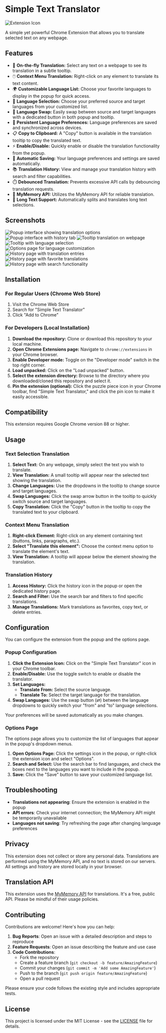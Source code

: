 # Simple Text Translator

![Extension Icon](images/icon128.png)

A simple yet powerful Chrome Extension that allows you to translate selected text on any webpage.

## Features

*   🚀 **On-the-fly Translation:** Select any text on a webpage to see its translation in a subtle tooltip.
*   🖱️ **Context Menu Translation:** Right-click on any element to translate its text content.
*   🌍 **Customizable Language List:** Choose your favorite languages to display in the popup for quick access.
*   📝 **Language Selection:** Choose your preferred source and target languages from your customized list.
*   🔁 **Language Swap:** Easily swap between source and target languages with a dedicated button in both popup and tooltip.
*   💾 **Persistent Language Preferences:** Language preferences are saved and synchronized across devices.
*   📋 **Copy to Clipboard:** A "Copy" button is available in the translation tooltip to copy the translated text.
*   ⚡ **Enable/Disable:** Quickly enable or disable the translation functionality from the popup.
*   🔄 **Automatic Saving:** Your language preferences and settings are saved automatically.
*   📚 **Translation History:** View and manage your translation history with search and filter capabilities.
*   ⏱️ **Debounced Translation:** Prevents excessive API calls by debouncing translation requests.
*   🔗 **MyMemory API:** Utilizes the MyMemory API for reliable translation.
*   📖 **Long Text Support:** Automatically splits and translates long text selections.

## Screenshots

<img src="https://res.cloudinary.com/dd1qlozhf/image/upload/v1758702471/stt-popup-1_iehchv.png" alt="Popup interface showing translation options">
<img src="https://res.cloudinary.com/dd1qlozhf/image/upload/v1758702470/stt-popup-2_tv8nap.png" alt="Popup interface with history tab">
<img src="https://res.cloudinary.com/dd1qlozhf/image/upload/v1758702471/stt-translate-1_me3puv.png" alt="Tooltip translation on webpage">
<img src="https://res.cloudinary.com/dd1qlozhf/image/upload/v1758702471/stt-translate-2_sb07u4.png" alt="Tooltip with language selection">
<img src="https://res.cloudinary.com/dd1qlozhf/image/upload/v1758702470/stt-options-page_nslgj8.png" alt="Options page for language customization">
<img src="https://res.cloudinary.com/dd1qlozhf/image/upload/v1758702470/stt-history-details-1_y0fiws.png" alt="History page with translation entries">
<img src="https://res.cloudinary.com/dd1qlozhf/image/upload/v1758702470/stt-history-details-2_ocimkq.png" alt="History page with favorite translations">
<img src="https://res.cloudinary.com/dd1qlozhf/image/upload/v1758702470/stt-history-page_rxlolu.png" alt="History page with search functionality">

## Installation

### For Regular Users (Chrome Web Store)
1. Visit the Chrome Web Store
2. Search for "Simple Text Translator"
3. Click "Add to Chrome"

### For Developers (Local Installation)
1.  **Download the repository:** Clone or download this repository to your local machine.
2.  **Open Chrome Extensions page:** Navigate to `chrome://extensions` in your Chrome browser.
3.  **Enable Developer mode:** Toggle on the "Developer mode" switch in the top right corner.
4.  **Load unpacked:** Click on the "Load unpacked" button.
5.  **Select the extension directory:** Browse to the directory where you downloaded/cloned this repository and select it.
6.  **Pin the extension (optional):** Click the puzzle piece icon in your Chrome toolbar, find "Simple Text Translator," and click the pin icon to make it easily accessible.

## Compatibility
This extension requires Google Chrome version 88 or higher.

## Usage

### Text Selection Translation

1.  **Select Text:** On any webpage, simply select the text you wish to translate.
2.  **View Translation:** A small tooltip will appear near the selected text showing the translation.
3.  **Change Languages:** Use the dropdowns in the tooltip to change source and target languages.
4.  **Swap Languages:** Click the swap arrow button in the tooltip to quickly switch source and target languages.
5.  **Copy Translation:** Click the "Copy" button in the tooltip to copy the translated text to your clipboard.

### Context Menu Translation

1.  **Right-click Element:** Right-click on any element containing text (buttons, links, paragraphs, etc.).
2.  **Select "Translate this element":** Choose the context menu option to translate the element's text.
3.  **View Translation:** A tooltip will appear below the element showing the translation.

### Translation History

1.  **Access History:** Click the history icon in the popup or open the dedicated history page.
2.  **Search and Filter:** Use the search bar and filters to find specific translations.
3.  **Manage Translations:** Mark translations as favorites, copy text, or delete entries.

## Configuration

You can configure the extension from the popup and the options page.

### Popup Configuration

1.  **Click the Extension Icon:** Click on the "Simple Text Translator" icon in your Chrome toolbar.
2.  **Enable/Disable:** Use the toggle switch to enable or disable the translator.
3.  **Set Languages:**
    *   **Translate From:** Select the source language.
    *   **Translate To:** Select the target language for the translation.
4.  **Swap Languages:** Use the swap button (&#8644;) between the language dropdowns to quickly switch your "from" and "to" language selections.

Your preferences will be saved automatically as you make changes.

### Options Page

The options page allows you to customize the list of languages that appear in the popup's dropdown menus.

1.  **Open Options Page:** Click the settings icon in the popup, or right-click the extension icon and select "Options".
2.  **Search and Select:** Use the search bar to find languages, and check the boxes next to the languages you want to include in the popup.
3.  **Save:** Click the "Save" button to save your customized language list.

## Troubleshooting

* **Translations not appearing**: Ensure the extension is enabled in the popup
* **API errors**: Check your internet connection; the MyMemory API might be temporarily unavailable
* **Languages not saving**: Try refreshing the page after changing language preferences

## Privacy
This extension does not collect or store any personal data. Translations are performed using the MyMemory API, and no text is stored on our servers. All settings and history are stored locally in your browser.

## Translation API

This extension uses the [MyMemory API](https://mymemory.translated.net/) for translations. It's a free, public API. Please be mindful of their usage policies.

## Contributing

Contributions are welcome! Here's how you can help:

1. **Bug Reports**: Open an issue with a detailed description and steps to reproduce
2. **Feature Requests**: Open an issue describing the feature and use case
3. **Code Contributions**:
   * Fork the repository
   * Create a feature branch (`git checkout -b feature/AmazingFeature`)
   * Commit your changes (`git commit -m 'Add some AmazingFeature'`)
   * Push to the branch (`git push origin feature/AmazingFeature`)
   * Open a pull request

Please ensure your code follows the existing style and includes appropriate tests.

## License

This project is licensed under the MIT License - see the [LICENSE](LICENSE) file for details.